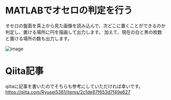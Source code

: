 # MATLABでオセロの判定を行う
オセロの盤面を真上から見た画像を読み込んで、次どこに置くことができるのか判定し、置ける場所に円を描画して出力します。
加えて、現在の白と黒の枚数と置ける場所の数も出力します。


![image](https://github.com/Ryusei5361/matlab_osero_judge/assets/78830588/3f5baf9d-5503-4d13-b095-ac7b71a6fd75)


# Qiita記事
qiitaに記事を書いたのでそちらも参考にしていただければ幸いです。
https://qiita.com/Ryusei5361/items/2c1de87f653d7f49e627
